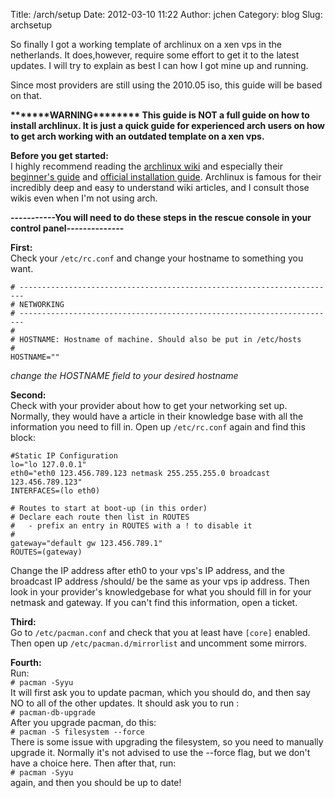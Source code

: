 Title: /arch/setup
Date: 2012-03-10 11:22
Author: jchen
Category: blog
Slug: archsetup

So finally I got a working template of archlinux on a xen vps in the
netherlands. It does,however, require some effort to get it to the
latest updates. I will try to explain as best I can how I got mine up
and running.

Since most providers are still using the 2010.05 iso, this guide will be
based on that.

**\*\*\*\*\*\*\*WARNING\*\*\*\*\*\*\*\* This guide is NOT a full guide
on how to install archlinux. It is just a quick guide for experienced
arch users on how to get arch working with an outdated template on a xen
vps.**

**Before you get started:**  
I highly recommend reading the [archlinux wiki][] and especially their
[beginner's guide][] and [official installation guide][]. Archlinux is
famous for their incredibly deep and easy to understand wiki articles,
and I consult those wikis even when I'm not using arch.  


**-----------You will need to do these steps in the rescue console in
your control panel--------------**

**First:**  
Check your `/etc/rc.conf` and change your hostname to something you
want.

    # -----------------------------------------------------------------------
    # NETWORKING
    # -----------------------------------------------------------------------
    #
    # HOSTNAME: Hostname of machine. Should also be put in /etc/hosts
    #
    HOSTNAME=""

*change the HOSTNAME field to your desired hostname*

**Second:**  
Check with your provider about how to get your networking set up.
Normally, they would have a article in their knowledge base with all the
information you need to fill in. Open up `/etc/rc.conf` again and find
this block:

    #Static IP Configuration
    lo="lo 127.0.0.1"
    eth0="eth0 123.456.789.123 netmask 255.255.255.0 broadcast 123.456.789.123"
    INTERFACES=(lo eth0)

    # Routes to start at boot-up (in this order)
    # Declare each route then list in ROUTES
    #   - prefix an entry in ROUTES with a ! to disable it
    #
    gateway="default gw 123.456.789.1"
    ROUTES=(gateway)

Change the IP address after eth0 to your vps's IP address, and the
broadcast IP address /should/ be the same as your vps ip address. Then
look in your provider's knowledgebase for what you should fill in for
your netmask and gateway. If you can't find this information, open a
ticket.

**Third:**  
Go to `/etc/pacman.conf` and check that you at least have `[core]`
enabled. Then open up `/etc/pacman.d/mirrorlist` and uncomment some
mirrors.

**Fourth:**  
Run:  
`# pacman -Syyu`  
It will first ask you to update pacman, which you should do, and then
say NO to all of the other updates. It should ask you to run :  
`# pacman-db-upgrade`  
After you upgrade pacman, do this:  
`# pacman -S filesystem --force`  
There is some issue with upgrading the filesystem, so you need to
manually upgrade it. Normally it's not advised to use the --force flag,
but we don't have a choice here. Then after that, run:  
`# pacman -Syyu`  
again, and then you should be up to date!

  [archlinux wiki]: https://wiki.archlinux.org/index.php/Main_Page
    "archlinux wiki"
  [beginner's guide]: https://wiki.archlinux.org/index.php/Beginners%27_Guide
    "beginner's guide"
  [official installation guide]: https://wiki.archlinux.org/index.php/Official_Installation_Guide
    "official installation guide"
